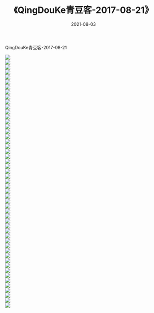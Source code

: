 ﻿---
layout: post
title:  《QingDouKe青豆客-2017-08-21》
date:   2021-08-03
img: http://img.660000.xyz/Sharelink/网络美图/2021/QingDouKe青豆客-2017-08-21/000.jpg
categories: [美女, 清纯, 唯美]
---

QingDouKe青豆客-2017-08-21

  ![](http://img.660000.xyz/Sharelink/网络美图/2021/QingDouKe青豆客-2017-08-21/001.jpg) <br> ![](http://img.660000.xyz/Sharelink/网络美图/2021/QingDouKe青豆客-2017-08-21/002.jpg) <br> ![](http://img.660000.xyz/Sharelink/网络美图/2021/QingDouKe青豆客-2017-08-21/003.jpg) <br> ![](http://img.660000.xyz/Sharelink/网络美图/2021/QingDouKe青豆客-2017-08-21/004.jpg) <br> ![](http://img.660000.xyz/Sharelink/网络美图/2021/QingDouKe青豆客-2017-08-21/005.jpg) <br> ![](http://img.660000.xyz/Sharelink/网络美图/2021/QingDouKe青豆客-2017-08-21/006.jpg) <br> ![](http://img.660000.xyz/Sharelink/网络美图/2021/QingDouKe青豆客-2017-08-21/007.jpg) <br> ![](http://img.660000.xyz/Sharelink/网络美图/2021/QingDouKe青豆客-2017-08-21/008.jpg) <br> ![](http://img.660000.xyz/Sharelink/网络美图/2021/QingDouKe青豆客-2017-08-21/009.jpg) <br> ![](http://img.660000.xyz/Sharelink/网络美图/2021/QingDouKe青豆客-2017-08-21/010.jpg) <br> ![](http://img.660000.xyz/Sharelink/网络美图/2021/QingDouKe青豆客-2017-08-21/011.jpg) <br> ![](http://img.660000.xyz/Sharelink/网络美图/2021/QingDouKe青豆客-2017-08-21/012.jpg) <br> ![](http://img.660000.xyz/Sharelink/网络美图/2021/QingDouKe青豆客-2017-08-21/013.jpg) <br> ![](http://img.660000.xyz/Sharelink/网络美图/2021/QingDouKe青豆客-2017-08-21/014.jpg) <br> ![](http://img.660000.xyz/Sharelink/网络美图/2021/QingDouKe青豆客-2017-08-21/015.jpg) <br> ![](http://img.660000.xyz/Sharelink/网络美图/2021/QingDouKe青豆客-2017-08-21/016.jpg) <br> ![](http://img.660000.xyz/Sharelink/网络美图/2021/QingDouKe青豆客-2017-08-21/017.jpg) <br> ![](http://img.660000.xyz/Sharelink/网络美图/2021/QingDouKe青豆客-2017-08-21/018.jpg) <br> ![](http://img.660000.xyz/Sharelink/网络美图/2021/QingDouKe青豆客-2017-08-21/019.jpg) <br> ![](http://img.660000.xyz/Sharelink/网络美图/2021/QingDouKe青豆客-2017-08-21/020.jpg) <br> ![](http://img.660000.xyz/Sharelink/网络美图/2021/QingDouKe青豆客-2017-08-21/021.jpg) <br> ![](http://img.660000.xyz/Sharelink/网络美图/2021/QingDouKe青豆客-2017-08-21/022.jpg) <br> ![](http://img.660000.xyz/Sharelink/网络美图/2021/QingDouKe青豆客-2017-08-21/023.jpg) <br> ![](http://img.660000.xyz/Sharelink/网络美图/2021/QingDouKe青豆客-2017-08-21/024.jpg) <br> ![](http://img.660000.xyz/Sharelink/网络美图/2021/QingDouKe青豆客-2017-08-21/025.jpg) <br> ![](http://img.660000.xyz/Sharelink/网络美图/2021/QingDouKe青豆客-2017-08-21/026.jpg) <br> ![](http://img.660000.xyz/Sharelink/网络美图/2021/QingDouKe青豆客-2017-08-21/027.jpg) <br> ![](http://img.660000.xyz/Sharelink/网络美图/2021/QingDouKe青豆客-2017-08-21/028.jpg) <br> ![](http://img.660000.xyz/Sharelink/网络美图/2021/QingDouKe青豆客-2017-08-21/029.jpg) <br> ![](http://img.660000.xyz/Sharelink/网络美图/2021/QingDouKe青豆客-2017-08-21/030.jpg) <br> ![](http://img.660000.xyz/Sharelink/网络美图/2021/QingDouKe青豆客-2017-08-21/031.jpg) <br> ![](http://img.660000.xyz/Sharelink/网络美图/2021/QingDouKe青豆客-2017-08-21/032.jpg) <br> ![](http://img.660000.xyz/Sharelink/网络美图/2021/QingDouKe青豆客-2017-08-21/033.jpg) <br> ![](http://img.660000.xyz/Sharelink/网络美图/2021/QingDouKe青豆客-2017-08-21/034.jpg) <br> ![](http://img.660000.xyz/Sharelink/网络美图/2021/QingDouKe青豆客-2017-08-21/035.jpg) <br> ![](http://img.660000.xyz/Sharelink/网络美图/2021/QingDouKe青豆客-2017-08-21/036.jpg) <br> ![](http://img.660000.xyz/Sharelink/网络美图/2021/QingDouKe青豆客-2017-08-21/037.jpg) <br> ![](http://img.660000.xyz/Sharelink/网络美图/2021/QingDouKe青豆客-2017-08-21/038.jpg) <br> ![](http://img.660000.xyz/Sharelink/网络美图/2021/QingDouKe青豆客-2017-08-21/039.jpg) <br> ![](http://img.660000.xyz/Sharelink/网络美图/2021/QingDouKe青豆客-2017-08-21/040.jpg) <br> ![](http://img.660000.xyz/Sharelink/网络美图/2021/QingDouKe青豆客-2017-08-21/041.jpg) <br> ![](http://img.660000.xyz/Sharelink/网络美图/2021/QingDouKe青豆客-2017-08-21/042.jpg) <br> ![](http://img.660000.xyz/Sharelink/网络美图/2021/QingDouKe青豆客-2017-08-21/043.jpg) <br> ![](http://img.660000.xyz/Sharelink/网络美图/2021/QingDouKe青豆客-2017-08-21/044.jpg) <br> ![](http://img.660000.xyz/Sharelink/网络美图/2021/QingDouKe青豆客-2017-08-21/045.jpg) <br> ![](http://img.660000.xyz/Sharelink/网络美图/2021/QingDouKe青豆客-2017-08-21/046.jpg) <br> ![](http://img.660000.xyz/Sharelink/网络美图/2021/QingDouKe青豆客-2017-08-21/047.jpg) <br> ![](http://img.660000.xyz/Sharelink/网络美图/2021/QingDouKe青豆客-2017-08-21/048.jpg) <br> ![](http://img.660000.xyz/Sharelink/网络美图/2021/QingDouKe青豆客-2017-08-21/049.jpg) <br> ![](http://img.660000.xyz/Sharelink/网络美图/2021/QingDouKe青豆客-2017-08-21/050.jpg) <br> ![](http://img.660000.xyz/Sharelink/网络美图/2021/QingDouKe青豆客-2017-08-21/051.jpg) <br>